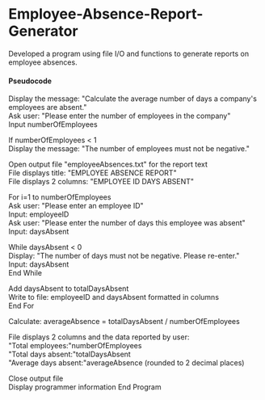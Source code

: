 # Employee-Absence-Report-Generator
Developed a program using file I/O and functions to generate reports on employee absences.

#### Pseudocode
Display the message: "Calculate the average number of days a company's employees are absent."  
Ask user: "Please enter the number of employees in the company"  
Input numberOfEmployees  
  
If numberOfEmployees < 1  
Display the message: "The number of employees must not be negative."  
  
Open output file "employeeAbsences.txt" for the report text  
File displays title: "EMPLOYEE ABSENCE REPORT"  
File displays 2 columns: "EMPLOYEE ID DAYS ABSENT"  
  
For i=1 to numberOfEmployees  
Ask user: "Please enter an employee ID"  
Input: employeeID  
Ask user: "Please enter the number of days this employee was absent"  
Input: daysAbsent  
  
While daysAbsent < 0  
Display: "The number of days must not be negative. Please re-enter."  
Input: daysAbsent  
End While  
  
Add daysAbsent to totalDaysAbsent   
Write to file: employeeID and daysAbsent formatted in columns  
End For  
  
Calculate: averageAbsence = totalDaysAbsent / numberOfEmployees  
  
File displays 2 columns and the data reported by user:  
"Total employees:"numberOfEmployees  
"Total days absent:"totalDaysAbsent  
"Average days absent:"averageAbsence (rounded to 2 decimal places)  
  
Close output file  
Display programmer information 
End Program    
